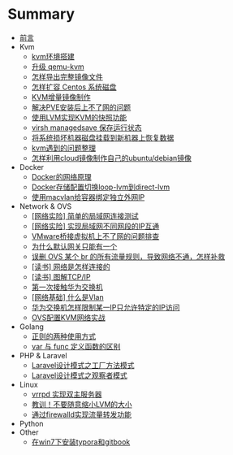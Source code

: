 # Summary

* [前言](README.md)
* Kvm
    * [kvm环境搭建](kvm/kvm环境搭建.md)
    * [升级 qemu-kvm](kvm/升级qemu-kvm.md)
    * [怎样导出完整镜像文件](kvm/怎样导出完整镜像文件.md)
    * [怎样扩容 Centos 系统磁盘](kvm/怎样扩容Centos系统磁盘.md)
    * [KVM增量镜像制作](kvm/KVM增量镜像制作.md)
    * [解决PVE安装后上不了网的问题](kvm/解决PVE安装后上不了网的问题.md)
    * [使用LVM实现KVM的快照功能](kvm/使用LVM实现KVM的快照功能.md)
    * [virsh managedsave 保存运行状态](kvm/virsh_managedsave保存运行状态.md)
    * [将系统损坏机器磁盘挂载到新机器上恢复数据](kvm/将系统损坏机器磁盘挂载到新机器上恢复数据.md)
    * [kvm遇到的问题整理](kvm/kvm遇到的问题整理.md)
    * [怎样利用cloud镜像制作自己的ubuntu/debian镜像](kvm/怎样利用cloud镜像制作自己的镜像ubuntu/debian.md)
* Docker
    * [Docker的网络原理](docker/Docker的网络原理.md)
    * [Docker存储配置切换loop-lvm到direct-lvm](docker/Docker存储配置切换loop-lvm到direct-lvm.md)
    * [使用macvlan给容器绑定独立外网IP](docker/使用macvlan给容器绑定独立外网IP.md)
* Network & OVS
    * [[网络实险] 简单的局域网连接测试](network/[网络实险]简单的局域网连接测试.md)
    * [[网络实险] 实现局域网不同网段的IP互通](network/[网络实险]实现局域网不同网段的IP互通.md)
    * [VMware桥接虚拟机上不了网的问题排查](network/VMware桥接虚拟机上不了网的问题排查.md)
    * [为什么默认网关只能有一个](network/为什么默认网关只能有一个.md)
    * [误删 OVS 某个 br 的所有流量规则，导致网络不通，怎样补救](ovs/误删OVS某个br的所有流量规则，导致网络不通，怎样补救.md)
    * [[读书] 网络是怎样连接的](network/[读书]网络是怎样连接的].md)
    * [[读书] 图解TCP/IP](network/[读书]图解TCP-IP].md)
    * [第一次接触华为交换机](network/第一次接触华为交换机.md)
    * [[网络基础] 什么是Vlan](network/[网络基础]什么是Vlan.md)
    * [华为交换机怎样限制某一IP只允许特定的IP访问](network/华为交换机怎样限制某一IP只允许特定的IP访问.md)
    * [OVS配置KVM网络实战](ovs/OVS配置KVM网络实战.md)
* Golang
    * [正则的两种使用方式](golang/正则的两种使用方式.md)
    * [var 与 func 定义函数的区别](golang/var与func定义函数的区别.md)
* PHP & Laravel
    * [Laravel设计模式之工厂方法模式](laravel/Laravel设计模式之工厂方法模式.md)
    * [Laravel设计模式之观察者模式](laravel/Laravel设计模式之观察者模式.md)
* Linux
    * [vrrpd 实现双主服务器](linux/vrrpd实现双主服务器.md)
    * [教训！不要随意缩小LVM的大小](linux/教训！不要随意缩小LVM的大小.md)
    * [通过firewalld实现流量转发功能](linux/通过firewalld实现流量转发功能.md)
* Python
* Other
    * [在win7下安装typora和gitbook](other/在win7下安装typora和gitbook.md)

